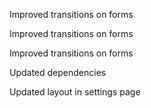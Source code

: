 Improved transitions on forms

Improved transitions on forms

Improved transitions on forms

Updated dependencies

Updated layout in settings page

